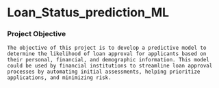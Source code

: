 # Loan_Status_prediction_ML

### Project Objective
    The objective of this project is to develop a predictive model to determine the likelihood of loan approval for applicants based on their personal, financial, and demographic information. This model could be used by financial institutions to streamline loan approval processes by automating initial assessments, helping prioritize applications, and minimizing risk.
    
